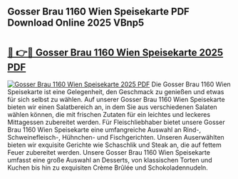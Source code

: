 ## Gosser Brau 1160 Wien Speisekarte PDF Download Online 2025 VBnp5

# <h2><a href="http://gcb9kh9.nevu.top/?p=Gosser+Brau+1160+Wien+Speisekarte">🔗 👉🔴 Gosser Brau 1160 Wien Speisekarte 2025 PDF</a></h2>

[![Gosser Brau 1160 Wien Speisekarte 2025 PDF](https://i.imgur.com/dBaPXMq.png)](http://gcb9kh9.nevu.top/?p=Gosser+Brau+1160+Wien+Speisekarte)
Die Gosser Brau 1160 Wien Speisekarte ist eine Gelegenheit, den Geschmack zu genießen und etwas für sich selbst zu wählen. Auf unserer Gosser Brau 1160 Wien Speisekarte bieten wir einen Salatbereich an, in dem Sie aus verschiedenen Salaten wählen können, die mit frischen Zutaten für ein leichtes und leckeres Mittagessen zubereitet werden. Für Fleischliebhaber bietet unsere Gosser Brau 1160 Wien Speisekarte eine umfangreiche Auswahl an Rind-, Schweinefleisch-, Hühnchen- und Fischgerichten. Unseren Auserwählten bieten wir exquisite Gerichte wie Schaschlik und Steak an, die auf fettem Feuer zubereitet werden. Unsere Gosser Brau 1160 Wien Speisekarte umfasst eine große Auswahl an Desserts, von klassischen Torten und Kuchen bis hin zu exquisiten Crème Brûlée und Schokoladennudeln.
